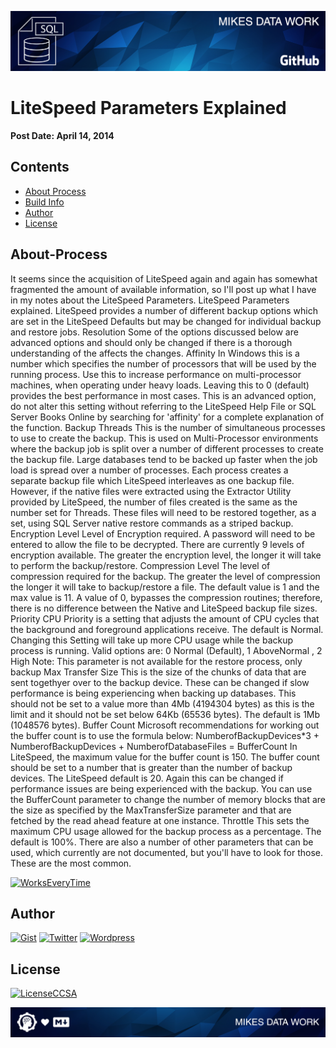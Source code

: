 ![MIKES DATA WORK GIT REPO](https://raw.githubusercontent.com/mikesdatawork/images/master/git_mikes_data_work_banner_01.png "Mikes Data Work")        

# LiteSpeed Parameters Explained
**Post Date: April 14, 2014**        



## Contents    
- [About Process](##About-Process)    
- [Build Info](#Build-Info)  
- [Author](#Author)  
- [License](#License)       

## About-Process

<p>It seems since the acquisition of LiteSpeed again and again has somewhat fragmented the amount of available information, so I'll post up what I have in my notes about the LiteSpeed Parameters.
LiteSpeed Parameters explained.
LiteSpeed provides a number of different backup options which are set in the LiteSpeed Defaults but may be changed for individual backup and restore jobs.
Resolution
Some of the options discussed below are advanced options and should only be changed if there is a thorough understanding of the affects the changes.
Affinity
In Windows this is a number which specifies the number of processors that will be used by the running process. Use this to increase performance on multi-processor machines, when operating under heavy loads. Leaving this to 0 (default) provides the best performance in most cases. This is an advanced option, do not alter this setting without referring to the LiteSpeed Help File or SQL Server Books Online by searching for 'affinity' for a complete explanation of the function.
Backup Threads
This is the number of simultaneous processes to use to create the backup. This is used on Multi-Processor environments where the backup job is split over a number of different processes to create the backup file. Large databases tend to be backed up faster when the job load is spread over a number of processes. Each process creates a separate backup file which LiteSpeed interleaves as one backup file. However, if the native files were extracted using the Extractor Utility provided by LiteSpeed, the number of files created is the same as the number set for Threads. These files will need to be restored together, as a set, using SQL Server native restore commands as a striped backup.
Encryption Level
Level of Encryption required. A password will need to be entered to allow the file to be decrypted. There are currently 9 levels of encryption available. The greater the encryption level, the longer it will take to perform the backup/restore.
Compression Level
The level of compression required for the backup. The greater the level of compression the longer it will take to backup/restore a file. The default value is 1 and the max value is 11. A value of 0, bypasses the compression routines; therefore, there is no difference between the Native and LiteSpeed backup file sizes.
Priority
CPU Priority is a setting that adjusts the amount of CPU cycles that the background and foreground applications receive. The default is Normal. Changing this Setting will take up more CPU usage while the backup process is running. Valid options are: 0 Normal (Default), 1 AboveNormal , 2 High Note: This parameter is not available for the restore process, only backup
Max Transfer Size
This is the size of the chunks of data that are sent togethyer over to the backup device. These can be changed if slow performance is being experiencing when backing up databases. This should not be set to a value more than 4Mb (4194304 bytes) as this is the limit and it should not be set below 64Kb (65536 bytes). The default is 1Mb (1048576 bytes).
Buffer Count
Microsoft recommendations for working out the buffer count is to use the formula below:
NumberofBackupDevices*3 + NumberofBackupDevices + NumberofDatabaseFiles = BufferCount
In LiteSpeed, the maximum value for the buffer count is 150. The buffer count should be set to a number that is greater than the number of backup devices. The LiteSpeed default is 20. Again this can be changed if performance issues are being experienced with the backup. You can use the BufferCount parameter to change the number of memory blocks that are the size as specified by the MaxTransferSize parameter and that are fetched by the read ahead feature at one instance.
Throttle
This sets the maximum CPU usage allowed for the backup process as a percentage. The default is 100%.
There are also a number of other parameters that can be used, which currently are not documented, but you'll have to look for those. These are the most common.</p>


[![WorksEveryTime](https://forthebadge.com/images/badges/60-percent-of-the-time-works-every-time.svg)](https://shitday.de/)

## Author

[![Gist](https://img.shields.io/badge/Gist-MikesDataWork-<COLOR>.svg)](https://gist.github.com/mikesdatawork)
[![Twitter](https://img.shields.io/badge/Twitter-MikesDataWork-<COLOR>.svg)](https://twitter.com/mikesdatawork)
[![Wordpress](https://img.shields.io/badge/Wordpress-MikesDataWork-<COLOR>.svg)](https://mikesdatawork.wordpress.com/)

   
## License
[![LicenseCCSA](https://img.shields.io/badge/License-CreativeCommonsSA-<COLOR>.svg)](https://creativecommons.org/share-your-work/licensing-types-examples/)

![Mikes Data Work](https://raw.githubusercontent.com/mikesdatawork/images/master/git_mikes_data_work_banner_02.png "Mikes Data Work")

